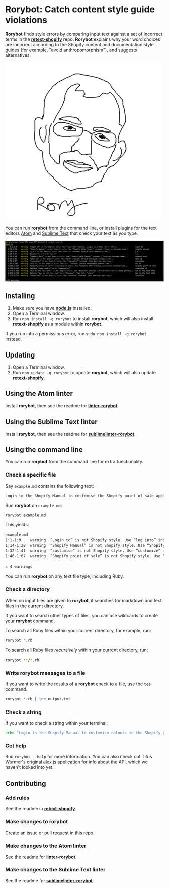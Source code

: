 # Rorybot: Catch content style guide violations

**Rorybot** finds style errors by comparing input text against a set of incorrect terms in the [**retext-shopify**](https://github.com/Shopify/retext-shopify) repo. **Rorybot** explains why your word choices are incorrect according to the Shopify content and documentation style guides (for example, "avoid anthropomorphism"), and suggests alternatives.

![rorybot logo](rorybotlogo.png)

You can run **rorybot** from the command line, or install plugins for the text editors [Atom](https://github.com/Shopify/linter-rorybot) and [Sublime Text](https://github.com/Shopify/sublimelinter-rorybot) that check your text as you type.

![rorybot command line screenshot](rorybot-cmd-screenshot.png)

## Installing

1. Make sure you have [**node.js**](https://nodejs.org/en/download/) installed.
2. Open a Terminal window.
3. Run `npm install -g rorybot` to install **rorybot**, which will also install **retext-shopify** as a module within **rorybot**.

If you run into a permissions error, run `sudo npm install -g rorybot` instead.

## Updating

1. Open a Terminal window.
2. Run `npm update -g rorybot` to update **rorybot**, which will also update **retext-shopify**.

## Using the Atom linter

Install **rorybot**, then see the readme for [**linter-rorybot**](https://github.com/Shopify/linter-rorybot).

## Using the Sublime Text linter

Install **rorybot**, then see the readme for [**sublimelinter-rorybot**](https://github.com/Shopify/sublimelinter-rorybot).

## Using the command line

You can run **rorybot** from the command line for extra functionality.

### Check a specific file

Say `example.md` contains the following text:

```md
Login to the Shopify Manual to customise the Shopify point of sale application. 
```

Run **rorybot** on `example.md`:

```sh
rorybot example.md
```

This yields:

```txt
example.md
1:1-1:9    warning  “Login to” is not Shopify style. Use “log into” instead. (Login is a noun, not a verb.)              login to
1:14-1:28  warning  “Shopify Manual” is not Shopify style. Use “Shopify Help Center” instead. (Incorrect branded name.)  shopify manual
1:32-1:41  warning  “customise” is not Shopify style. Use “customize” instead. (Use American spelling.)                  customise
1:46-1:67  warning  “Shopify point of sale” is not Shopify style. Use “Shopify POS” instead. (Incorrect branded name.)   shopify point of sale

⚠ 4 warnings 
```

You can run **rorybot** on any text file type, including Ruby.

### Check a directory

When no input files are given to **rorybot**, it searches for markdown and text files in the current directory.

If you want to search other types of files, you can use wildcards to create your **rorybot** command.

To search all Ruby files within your current directory, for example, run:

```sh
rorybot *.rb
```

To search all Ruby files _recursively_ within your current directory, run:

```sh
rorybot **/*.rb
```

### Write rorybot messages to a file

If you want to write the results of a **rorybot** check to a file, use the `tee` command.

```sh
rorybot *.rb | tee output.txt
```

### Check a string

If you want to check a string within your terminal:

```sh
echo "Login to the Shopify Manual to customise colours in the Shopify point of sale application." | rorybot
```

### Get help

Run `rorybot --help` for more information. You can also check out Titus Wormer's [original alex.js application](https://github.com/wooorm/alex) for info about the API, which we haven't looked into yet.

## Contributing

### Add rules

See the readme in [**retext-shopify**](https://github.com/Shopify/retext-shopify).

### Make changes to rorybot

Create an issue or pull request in this repo.

### Make changes to the Atom linter

See the readme for [**linter-rorybot**](https://github.com/Shopify/linter-rorybot).

### Make changes to the Sublime Text linter

See the readme for [**sublimelinter-rorybot**](https://github.com/Shopify/sublimelinter-rorybot).
